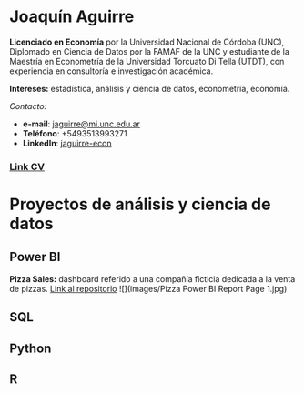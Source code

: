
# Joaquín Aguirre

**Licenciado en Economía** por la Universidad Nacional de Córdoba (UNC), Diplomado en Ciencia de Datos por la FAMAF de la UNC y estudiante de la Maestría en Econometría de la Universidad Torcuato Di Tella (UTDT), con experiencia en consultoría e investigación académica.

**Intereses:** estadística, análisis y ciencia de datos, econometría, economía.

*Contacto:*
- **e-mail**: jaguirre@mi.unc.edu.ar
- **Teléfono**: +5493513993271
- **LinkedIn**: [jaguirre-econ](https://www.linkedin.com/in/jaguirre-econ/)

### [Link CV](https://github.com/jaguirre-econ/profile/blob/main/CV%20-%20Aguirre%2C%20Joaqu%C3%ADn.pdf)

# Proyectos de análisis y ciencia de datos

## Power BI

**Pizza Sales:** dashboard referido a una compañía ficticia dedicada a la venta de pizzas. [Link al repositorio]()
![](images/Pizza Power BI Report Page 1.jpg)

## SQL

## Python

## R


